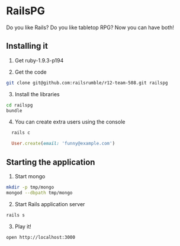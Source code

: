 # RailsPG

Do you like Rails? Do you like tabletop RPG? Now you can have both!

## Installing it

1. Get ruby-1.9.3-p194

2. Get the code

  ```bash
  git clone git@github.com:railsrumble/r12-team-508.git railspg
  ```

3. Install the libraries

  ```bash
  cd railspg
  bundle
  ```

4. You can create extra users using the console

  ```bash
    rails c
  ```

  ```ruby
    User.create(email: 'funny@example.com')
  ```


## Starting the application

1. Start mongo

  ```bash
  mkdir -p tmp/mongo
  mongod --dbpath tmp/mongo
  ```

2. Start Rails application server

  ```bash
  rails s
  ```

3. Play it!

  ```bash
  open http://localhost:3000
  ```
